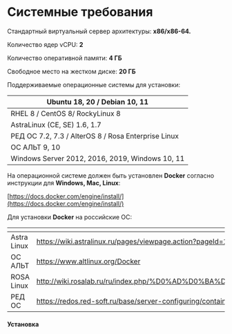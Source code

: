 # Системные требования

Стандартный виртуальный сервер архитектуры: **x86/x86-64.**

Количество ядер vCPU: **2**

Количество оперативной памяти: **4 ГБ**

Свободное место на жестком диске: **20 ГБ**

Поддерживаемые операционные системы для установки:

| Ubuntu 18, 20 / Debian 10, 11                       |
| --------------------------------------------------- |
| RHEL 8 / CentOS 8/ RockyLinux 8                     |
| AstraLinux (CE, SE) 1.6, 1.7                        |
| РЕД ОС 7.2, 7.3 / AlterOS 8 / Rosa Enterprise Linux |
| ОС АЛЬТ 9, 10                                       |
| Windows Server 2012, 2016, 2019, Windows 10, 11     |

На операционной системе должен быть установлен **Docker** согласно инструкции для **Windows, Mac, Linux**:

[https://docs.docker.com/engine/install/](https://docs.docker.com/engine/install/)

Для установки **Docker** на российские ОС:

<table><thead><tr><th width="247"></th><th></th></tr></thead><tbody><tr><td>Astra Linux</td><td><a href="https://wiki.astralinux.ru/pages/viewpage.action?pageId=158601444">https://wiki.astralinux.ru/pages/viewpage.action?pageId=158601444</a></td></tr><tr><td>ОС АЛЬТ</td><td><a href="https://www.altlinux.org/Docker">https://www.altlinux.org/Docker</a></td></tr><tr><td>ROSA Linux</td><td><a href="http://wiki.rosalab.ru/ru/index.php/%D0%AD%D0%BA%D1%81%D0%BF%D0%BB%D1%83%D0%B0%D1%82%D0%B0%D1%86%D0%B8%D1%8F_Docker">http://wiki.rosalab.ru/ru/index.php/%D0%AD%D0%BA%D1%81%D0%BF%D0%BB%D1%83%D0%B0%D1%82%D0%B0%D1%86%D0%B8%D1%8F_Docker</a></td></tr><tr><td>РЕД ОС</td><td><a href="https://redos.red-soft.ru/base/server-configuring/container/docker-install/">https://redos.red-soft.ru/base/server-configuring/container/docker-install/</a></td></tr></tbody></table>

#### Установка&#x20;
